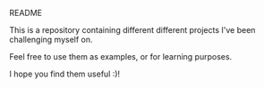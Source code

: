 README

This is a repository containing different different projects I've been challenging myself on.

Feel free to use them as examples, or for learning purposes.

I hope you find them useful :)!
